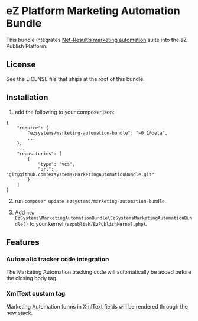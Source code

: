 # eZ Platform Marketing Automation Bundle

This bundle integrates [Net-Result’s marketing automation](http://www.net-results.com/) suite into the eZ Publish
Platform.

## License
See the LICENSE file that ships at the root of this bundle.

## Installation

1. add the following to your composer.json:
```
{
    "require": {
        "ezsystems/marketing-automation-bundle": "~0.1@beta",
        ...
    },
    ...
    "repositories": [
        {
            "type": "vcs",
            "url":  "git@github.com:ezsystems/MarketingAutomationBundle.git"
        }
    ]
}
```

2. run `composer update ezsystems/marketing-automation-bundle`.

3. Add `new EzSystems\MarketingAutomationBundle\EzSystemsMarketingAutomationBundle()` to your kernel (`ezpublish/EzPublishKernel.php`).

## Features

### Automatic tracker code integration
The Marketing Automation tracking code will automatically be added before the closing body tag.

### XmlText custom tag
Marketing Automation forms in XmlText fields will be rendered through the new stack.
